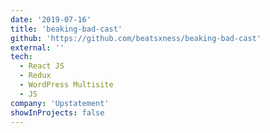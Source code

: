 ```yaml
---
date: '2019-07-16'
title: 'beaking-bad-cast'
github: 'https://github.com/beatsxness/beaking-bad-cast'
external: ''
tech:
  - React JS
  - Redux
  - WordPress Multisite
  - JS
company: 'Upstatement'
showInProjects: false
---
```

